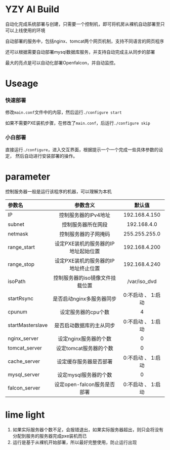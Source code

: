 YZY AI Build
===

自动化完成系统部署与创建，只需要一个控制机，即可将机房从裸机自动部署至只可以上线使用的环境

自动部署的服务中，包括nginx、tomcat两个网页机制，支持不同语言的网页程序

还可以根据需要自动部署mysql数据库服务，并支持自动完成主从同步的部署

最大的亮点是可以自动化部署Openfalcon，并自动监控。

Useage
===

### 快速部署
修改`main.conf`文件中的内容，然后运行`./configure start`

如果不需要PXE装机步骤，在修改了`main.conf`，后运行`./configure skip`

### 小白部署

直接运行`./configure`，进入交互界面，根据提示一个一个完成一些具体参数的设定，
然后自动进行安装部署的操作。

parameter
===

控制服务器一般是运行该程序的机器，可以理解为本机

| 参数名 | 参数含义 | 默认值 |
|:------------- |:---------------:| :---------------:|
| IP | 控制服务器的IPv4地址 | 192.168.4.150 |
| subnet | 控制服务器所在网段 | 192.168.4.0 |
| netmask | 控制服务器的子网掩码 | 255.255.255.0 |
| range_start | 设定PXE装机的服务器的IP地址起始位置 | 192.168.4.200 |
| range_stop | 设定PXE装机的服务器的IP地址终止位置 | 192.168.4.240 |
| isoPath | 控制服务器的iso镜像文件挂载位置 | /var/iso_dvd |
| startRsync | 是否启动nginx多服务器同步 | 0:不启动 、 1:启动 |
| cpunum | 设定服务器的cpu个数 | 4 |
| startMasterslave | 是否启动数据库的主从同步 | 0:不启动 、 1:启动 |
| nginx_server | 设定nginx服务器的个数 | 0 |
| tomcat_server | 设定tomcat服务器的个数 | 0 |
| cache_server | 设定缓存服务器是否部署 | 0:不启动 、 1:启动 |
| mysql_server | 设定mysql服务器的个数 | 0 |
| falcon_server | 设定open-falcon服务是否部署 | 0:不启动 、 1:启动 |

lime light
===

1. 如果实际服务器个数不足，会报错退出，如果实际服务器超出，则只会将没有分配到服务的服务器完成pxe装机而已
2. 运行是基于从裸机开始部署，所以最好完整使用，防止运行出现

